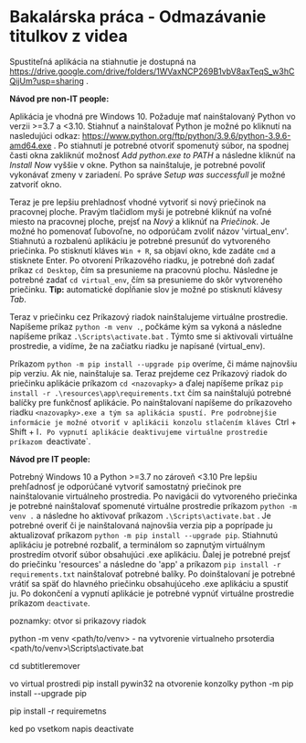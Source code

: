 # Bakalárska práca - Odmazávanie titulkov z videa

Spustiteľná aplikácia na stiahnutie je dostupná na https://drive.google.com/drive/folders/1WVaxNCP269B1vbV8axTeqS_w3hCQijUm?usp=sharing .

<b>Návod pre non-IT people:</b>

Aplikácia je vhodná pre Windows 10. Požaduje mať nainštalovaný Python vo verzii >=3.7 a <3.10. Stiahnuť a nainštalovať Python je možné po kliknutí na nasledujúci odkaz: https://www.python.org/ftp/python/3.9.6/python-3.9.6-amd64.exe . Po stiahnutí je potrebné otvoriť spomenutý súbor, na spodnej časti okna zakliknúť možnosť <i>Add python.exe to PATH</i> a následne kliknúť na <i>Install Now</i> vyššie v okne. Python sa nainštaluje, je potrebné povoliť vykonávať zmeny v zariadení. Po správe <i>Setup was successfull</i> je možné zatvoriť okno.

Teraz je pre lepšiu prehladnosť vhodné vytvoriť si nový priečinok na pracovnej ploche. Pravým tlačidlom myši je potrebné kliknúť na voľné miesto na pracovnej ploche, prejsť na <i>Nový</i> a kliknúť na <i>Priečinok</i>. Je možné ho pomenovať ľubovoľne, no odporúčam zvoliť názov 'virtual_env'. Stiahnutú a rozbalenú aplikáciu je potrebné presunúť do vytvoreného priečinka. Po stisknutí kláves `Win + R`, sa objaví okno, kde zadáte `cmd` a stisknete Enter. Po otvorení Príkazového riadku, je potrebné doň zadať príkaz `cd Desktop`, čím sa presunieme na pracovnú plochu. Následne je potrebné zadať `cd virtual_env`, čím sa presunieme do skôr vytvoreného priečinku. <b>Tip:</b> automatické dopĺňanie slov je možné po stisknutí klávesy <i>Tab</i>.

Teraz v priečinku cez Príkazový riadok nainštalujeme virtuálne prostredie. Napíšeme príkaz `python -m venv .`, počkáme kým sa vykoná a následne napíšeme príkaz `.\Scripts\activate.bat` . Týmto sme si aktivovali virtuálne prostredie, a vidíme, že na začiatku riadku je napísané (virtual_env).

Príkazom `python -m pip install --upgrade pip` overíme, či máme najnovšiu pip verziu. Ak nie, nainštaluje sa. Teraz prejdeme cez Príkazový riadok do priečinku aplikácie príkazom `cd <nazovapky>` a ďalej napíšeme príkaz `pip install -r .\resources\app\requirements.txt` čím sa nainštalujú potrebné balíčky pre funkčnosť aplikácie. Po nainštalovaní napíšeme do príkazoveho riadku `<nazovapky>.exe a tým sa aplikácia spustí. Pre podrobnejšie informácie je možné otvoriť v aplikácii konzolu stlačením kláves `Ctrl + Shift + I`. Po vypnutí aplikácie deaktivujeme virtuálne prostredie príkazom `deactivate`.


<b>Návod pre IT people:</b>

Potrebný Windows 10 a Python >=3.7 no zároveň <3.10
Pre lepšiu prehľadnosť je odporúčané vytvoriť samostatný priečinok pre nainštalovanie virtuálneho prostredia.
Po navigácii do vytvoreného priečinka je potrebné nainštalovať spomenuté virtuálne prostredie príkazom `python -m venv .` a následne ho aktivovať príkazom `.\Scripts\activate.bat` . Je potrebné overiť či je nainštalovaná najnovšia verzia pip a poprípade ju aktualizovať príkazom `python -m pip install --upgrade pip`.  Stiahnutú aplikáciu je potrebné rozbaliť, a terminálom so zapnutým virtuálnym prostredím otvoriť súbor obsahujúci .exe aplikáciu. Ďalej je potrebné prejsť do priečinku 'resources' a následne do 'app' a príkazom `pip install -r requirements.txt` nainštalovať potrebné balíky. Po doinštalovaní je potrebné vrátiť sa späť do hlavného priečinku obsahujúceho .exe aplikáciu a spustiť ju. Po dokončení a vypnutí  aplikácie je potrebné vypnúť virtuálne prostredie príkazom `deactivate`.






poznamky:
otvor si prikazovy riadok 

python -m venv <path/to/venv> - na vytvorenie virtualneho prsoterdia
<path/to/venv>\Scripts\activate.bat

cd subtitleremover

vo virtual prostredi pip install pywin32 na otvorenie konzolky
python -m pip install --upgrade pip

pip install -r requiremetns

ked po vsetkom napis deactivate
